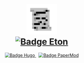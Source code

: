 <h1 align="center">
    <a href="https://bayunashr.github.io/eton/" target="_blank">
        <img alt="Logo Eton" src="https://raw.githubusercontent.com/bayunashr/eton/main/assets/favicon/apple-icon-180x180.png" width="100px" />
    </a>
    <br>
    <a href="https://bayunashr.github.io/eton/" target="_blank">
        <img src="https://img.shields.io/badge/Eton-black?style=for-the-badge" alt="Badge Eton" />
    </a>
</h1>

<p align="center">
    <a href="https://gohugo.io/" target="_blank">
        <img src="https://img.shields.io/badge/mesin-Hugo-black?style=for-the-badge" alt="Badge Hugo" />
    </a>
    &nbsp;
    <a href="https://github.com/adityatelange/hugo-PaperMod" target="_blank">
        <img src="https://img.shields.io/badge/tema-PaperMod-white?style=for-the-badge" alt="Badge PaperMod" />
    </a>
</p>
